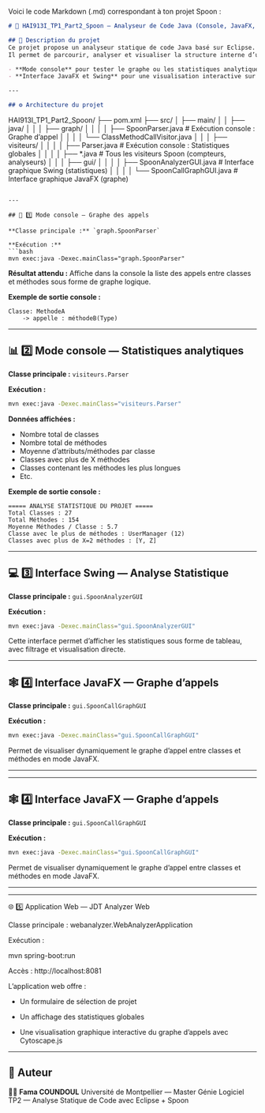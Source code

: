 Voici le code Markdown (.md) correspondant à ton projet Spoon :

```markdown
# 🧩 HAI913I_TP1_Part2_Spoon — Analyseur de Code Java (Console, JavaFX, Swing)

## 📖 Description du projet
Ce projet propose un analyseur statique de code Java basé sur Eclipse.  
Il permet de parcourir, analyser et visualiser la structure interne d’un projet Java sous différentes formes :

- **Mode console** pour tester le graphe ou les statistiques analytiques en renseignant le chemin du projet via le code source.
- **Interface JavaFX et Swing** pour une visualisation interactive sur bureau.

---

## ⚙️ Architecture du projet

```

HAI913I_TP1_Part2_Spoon/
├── pom.xml
├── src/
│   ├── main/
│   │   ├── java/
│   │   │   ├── graph/
│   │   │   │   ├── SpoonParser.java            # Exécution console : Graphe d’appel
│   │   │   │   └── ClassMethodCallVisitor.java
│   │   │   ├── visiteurs/
│   │   │   │   ├── Parser.java                 # Exécution console : Statistiques globales
│   │   │   │   ├── *.java                      # Tous les visiteurs Spoon (compteurs, analyseurs)
│   │   │   ├── gui/
│   │   │   │   ├── SpoonAnalyzerGUI.java       # Interface graphique Swing (statistiques)
│   │   │   │   └── SpoonCallGraphGUI.java      # Interface graphique JavaFX (graphe)

````

---

## 🧪 1️⃣ Mode console — Graphe des appels

**Classe principale :** `graph.SpoonParser`  

**Exécution :**
```bash
mvn exec:java -Dexec.mainClass="graph.SpoonParser"
````

**Résultat attendu :**
Affiche dans la console la liste des appels entre classes et méthodes sous forme de graphe logique.

**Exemple de sortie console :**

```
Classe: MethodeA
    -> appelle : méthodeB(Type)
```

---

## 📊 2️⃣ Mode console — Statistiques analytiques

**Classe principale :** `visiteurs.Parser`

**Exécution :**

```bash
mvn exec:java -Dexec.mainClass="visiteurs.Parser"
```

**Données affichées :**

* Nombre total de classes
* Nombre total de méthodes
* Moyenne d’attributs/méthodes par classe
* Classes avec plus de X méthodes
* Classes contenant les méthodes les plus longues
* Etc.

**Exemple de sortie console :**

```
===== ANALYSE STATISTIQUE DU PROJET =====
Total Classes : 27
Total Méthodes : 154
Moyenne Méthodes / Classe : 5.7
Classe avec le plus de méthodes : UserManager (12)
Classes avec plus de X=2 méthodes : [Y, Z]
```

---

## 💻 3️⃣ Interface Swing — Analyse Statistique

**Classe principale :** `gui.SpoonAnalyzerGUI`

**Exécution :**

```bash
mvn exec:java -Dexec.mainClass="gui.SpoonAnalyzerGUI"
```

Cette interface permet d’afficher les statistiques sous forme de tableau, avec filtrage et visualisation directe.


---

## 🕸️ 4️⃣ Interface JavaFX — Graphe d’appels

**Classe principale :** `gui.SpoonCallGraphGUI`

**Exécution :**

```bash
mvn exec:java -Dexec.mainClass="gui.SpoonCallGraphGUI"
```

Permet de visualiser dynamiquement le graphe d’appel entre classes et méthodes en mode JavaFX.

---

---

## 🕸️ 4️⃣ Interface JavaFX — Graphe d’appels

**Classe principale :** `gui.SpoonCallGraphGUI`

**Exécution :**

```bash
mvn exec:java -Dexec.mainClass="gui.SpoonCallGraphGUI"
```

Permet de visualiser dynamiquement le graphe d’appel entre classes et méthodes en mode JavaFX.

---
---

🌐 5️⃣ Application Web — JDT Analyzer Web

Classe principale : webanalyzer.WebAnalyzerApplication

Exécution :

  mvn spring-boot:run

Accès : http://localhost:8081

L’application web offre :

* Un formulaire de sélection de projet

* Un affichage des statistiques globales

* Une visualisation graphique interactive du graphe d’appels avec Cytoscape.js
---

## 🧩 Auteur

👩‍💻 **Fama COUNDOUL**
Université de Montpellier — Master Génie Logiciel
TP2 — Analyse Statique de Code avec Eclipse + Spoon


